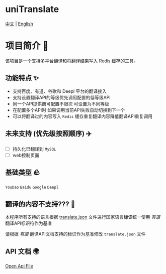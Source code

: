 # uniTranslate

[中文](./README.md) | [English](./README_EN.md)

# 项目简介 📒
该项目是一个支持多平台翻译和将翻译结果写入 Redis 缓存的工具。

## 功能特点 ✨
- 支持百度、有道、谷歌和 Deepl 平台的翻译接入 
- 支持设置翻译API的等级优先调用配置的低等级API
- 同一个API提供商可配置不限次 可设置为不同等级
- 在配置多个API时 如果调用当前API失败自动切换到下一个
- 可以将翻译过的内容写入 `Redis` 缓存重复翻译内容降低翻译API重复调用

## 未来支持 (优先级按照顺序) ✈️
 - [ ] 持久化已翻译到 `MySQL`
 - [ ] web控制页面

## 基础类型 🪨
`YouDao` `Baidu` `Google` `Deepl`

## 翻译的内容不支持??? 🤔
本程序所有支持的语言根据 [translate.json](./translate.json) 文件进行国家语言**标识**统一使用 _有道_ 翻译API标识符作为基准

请根据 _有道_ 翻译API文档支持的标识作为基准修改 `translate.json` 文件

## API 文档 🌍
[Open Api File](./uniTranslate%20(统一翻译).openapi.json)